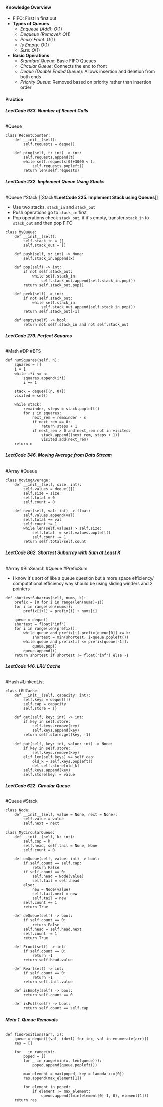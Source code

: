 #### Knowledge Overview
* FIFO: First In first out
* **Types of Queues**
	* *Enqueue (Add)*: $O(1)$
	* *Dequeue (Remove):* $O(1)$
	* *Peak/ Front:* $O(1)$
	* *Is Empty:* $O(1)$
	* *Size:* $O(1)$
* **Basic Operations**
	* *Standard Queue*: Basic FIFO Queues
	* *Circular Queue*: Connects the end to front
	* *Deque (Double Ended Queue*): Allows insertion and deletion from both ends
	* *Priority Queue*: Removed based on priority rather than insertion order

#### Practice
###### **LeetCode 933. Number of Recent Calls**
#Queue 
```
class RecentCounter:
	def __init__(self):
		self.requests = deque()

	def ping(self, t: int) -> int:
		self.requests.append(t)
		while self.requests[0]+3000 < t:
			self.requests.popleft()
		return len(self.requests)
```

###### **LeetCode 232. Implement Queue Using Stacks**
#Queue #Stack 
[[Stack#**LeetCode 225. Implement Stack using Queues**]]

* Use two stacks, `stack_in` and `stack_out`
* Push operations go to `stack_in` first
* Pop operations check `stack_out`, if it's empty, transfer `stack_in` to `stack_out` and then pop FIFO

```
class MyQueue:
	def __init__(self):
		self.stack_in = []
		self.stack_out = []
	
	def push(self, x: int) -> None:
		self.stack_in.append(x)
	
	def pop(self) -> int:
		if not self.stack_out:
			while self.stack_in:
				self.stack_out.append(self.stack_in.pop())
		return self.stack_out.pop()

	def peek(self) -> int:
		if not self.stack_out:
			while self.stack_in:
				self.stack_out.append(self.stack_in.pop())
		return self.stack_out[-1]

	def empty(self) -> bool:
		return not self.stack_in and not self.stack_out
```

###### **LeetCode 279. Perfect Squares**
#Math #DP #BFS
```
def numSquares(self, n):
	squares = []
	i = 1
	while i*i <= n:
		squares.append(i*i)
		i += 1

	stack = deque([(n, 0)])
	visited = set()
	
	while stack:
		remainder, steps = stack.popleft()
		for s in squares:
			next_rem = remainder - s
			if next_rem == 0:
				return steps + 1
			if next_rem > 0 and next_rem not in visited:
				stack.append((next_rem, steps + 1))
				visited.add(next_rem)
	return n
```

###### **LeetCode 346. Moving Average from Data Stream**
#Array #Queue 
```
class MovingAverage:
	def __init__(self, size: int):
		self.values = deque([])
		self.size = size
		self.total = 0
		self.count = 0
	
	def next(self, val: int) -> float:
		self.values.append(val)
		self.total += val
		self.count += 1
		while len(self.values) > self.size:
			self.total -= self.values.popleft()
			self.count -= 1
		return self.total/self.count
```

###### **LeetCode 862. Shortest Subarray with Sum at Least K**
#Array #BinSearch #Queue #PrefixSum 
* I know it's sort of like a queue question but a more space efficiency/ computational efficiency way should be using sliding winders and 2 pointers
```
def shortestSubarray(self, nums, k):
	prefix = [0 for i in range(len(nums)+1)]
	for i in range(len(nums)):
		prefix[i+1] = prefix[i] + nums[i]
		
	queue = deque()
	shortest = float('inf')
	for i in range(len(prefix)):
		while queue and prefix[i]-prefix[queue[0]] >= k:
			shortest = min(shortest, i-queue.popleft())
		while queue and prefix[i] <= prefix[queue[-1]]:
			queue.pop()
		queue.append(i)
	return shortest if shortest != float('inf') else -1
```

###### **LeetCode 146. LRU Cache**
#Hash #LinkedList 
```
class LRUCache:
	def __init__(self, capacity: int):
		self.keys = deque([])
		self.cap = capacity
		self.store = {}
	
	def get(self, key: int) -> int:
		if key in self.store:
			self.keys.remove(key)
			self.keys.append(key)
		return self.store.get(key, -1)
	
	def put(self, key: int, value: int) -> None:
		if key in self.store:
			self.keys.remove(key)
		elif len(self.keys) >= self.cap:
			old_k = self.keys.popleft()
			del self.store[old_k]
		self.keys.append(key)
		self.store[key] = value
```

###### **LeetCode 622. Circular Queue**
#Queue #Stack 
```
class Node:
	def __init__(self, value = None, next = None):
		self.value = value
		self.next = next
	
class MyCircularQueue:
	def __init__(self, k: int):  
		self.cap = k
		self.head, self.tail = None, None
		self.count = 0
		
	def enQueue(self, value: int) -> bool:  
		if self.count == self.cap: 
			return False
		if self.count == 0:
			self.head = Node(value)
			self.tail = self.head
		else:
			new = Node(value)
			self.tail.next = new
			self.tail = new
		self.count += 1
		return True
			
	def deQueue(self) -> bool:  
		if self.count == 0:
			return False
		self.head = self.head.next
		self.count -= 1
		return True
	
	def Front(self) -> int: 
		if self.count == 0:
			return -1
		return self.head.value
	
	def Rear(self) -> int:
		if self.count == 0:
			return -1
		return self.tail.value 
	
	def isEmpty(self) -> bool:
		return self.count == 0
	
	def isFull(self) -> bool:
		return self.count == self.cap
```

###### **Meta 1. Queue Removals**
```
def findPositions(arr, x):
	queue = deque([(val, idx+1) for idx, val in enumerate(arr)])
	res = []

	for _ in range(x):
		poped = []
		for _ in range(min(x, len(queue))):
			poped.append(queue.popleft())

		max_element = max(poped, key = lambda x:x[0])
		res.append(max_element[1])

		for element in poped:
			if element != max_element:
				queue.append((min(element[0]-1, 0), element[1]))
	return res
```
